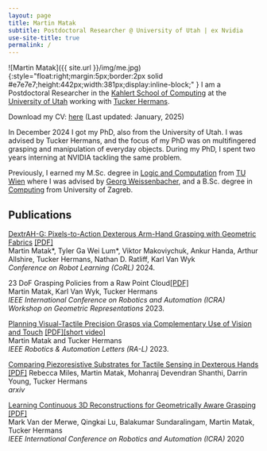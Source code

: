 ```yaml
---
layout: page
title: Martin Matak
subtitle: Postdoctoral Researcher @ University of Utah | ex Nvidia
use-site-title: true
permalink: /
---
```

![Martin Matak]({{ site.url }}/img/me.jpg){:style="float:right;margin:5px;border:2px solid #e7e7e7;height:442px;width:381px;display:inline-block;" }
I am a Postdoctoral Researcher in the [Kahlert School of Computing](https://www.cs.utah.edu/) at the [University of Utah](https://www.utah.edu/) working with [Tucker Hermans](https://robot-learning.cs.utah.edu/thermans). 

Download my CV: [here](https://github.com/martinmatak/martinmatak.github.io/raw/master/download/martin_matak-cv.pdf) (Last updated: January, 2025)

In December 2024 I got my PhD, also from the University of Utah.
I was advised by Tucker Hermans, and the focus of my PhD was on multifingered grasping and manipulation of everyday objects. During my PhD, I spent two years interning at NVIDIA tackling the same problem. 

Previously, I earned my M.Sc. degree in [Logic and Computation](https://logic-cs.at/master/) from [TU Wien](https://www.tuwien.at/en/) where I was advised by [Georg Weissenbacher](http://www.georg.weissenbacher.name/), and a B.Sc. degree in [Computing](https://www.fer.unizg.hr/en/study_programs/undergraduate_study/computing) from University of Zagreb. 

## Publications
[DextrAH-G: Pixels-to-Action Dexterous Arm-Hand Grasping with Geometric Fabrics](https://sites.google.com/view/dextrah-g) [[PDF]](https://arxiv.org/abs/2407.02274) <br/>
Martin Matak\*, Tyler Ga Wei Lum\*, Viktor Makoviychuk, Ankur Handa, Arthur Allshire, Tucker Hermans, Nathan D. Ratliff, Karl Van Wyk<br/>
*Conference on Robot Learning (CoRL)* 2024.

23 DoF Grasping Policies from a Raw Point Cloud[[PDF]](https://arxiv.org/abs/2411.14400) <br />
Martin Matak, Karl Van Wyk, Tucker Hermans <br />
*IEEE International Conference on Robotics and Automation (ICRA) Workshop on Geometric Representations* 2023.

[Planning Visual-Tactile Precision Grasps via Complementary Use of Vision and Touch](https://ieeexplore.ieee.org/document/9996386) [[PDF]](https://arxiv.org/abs/2212.08604)[[short video]](https://youtu.be/2uLFzxXw2Os) <br />
Martin Matak and Tucker Hermans <br />
*IEEE Robotics & Automation Letters (RA-L)* 2023.


[Comparing Piezoresistive Substrates for Tactile Sensing in Dexterous Hands](https://sites.google.com/gcloud.utah.edu/piezoresistive-tactile-sensing/) [[PDF]](https://arxiv.org/abs/2011.06048)
Rebecca Miles, Martin Matak, Mohanraj Devendran Shanthi, Darrin Young, Tucker Hermans  
*arxiv*

[Learning Continuous 3D Reconstructions for Geometrically Aware Grasping](https://sites.google.com/view/reconstruction-grasp/home) [[PDF]](https://arxiv.org/abs/1910.00983)  
Mark Van der Merwe, Qingkai Lu, Balakumar Sundaralingam, Martin Matak, Tucker Hermans  
*IEEE International Conference on Robotics and Automation (ICRA)* 2020
